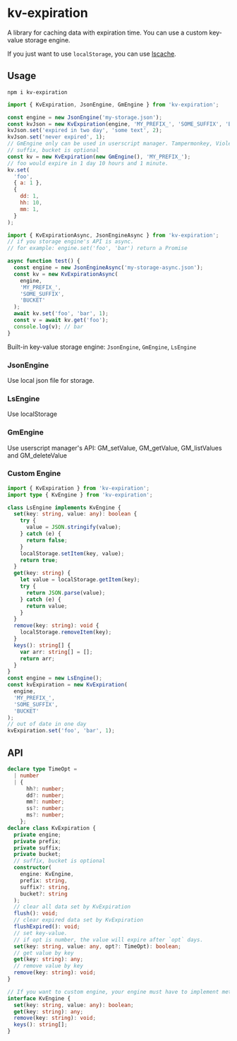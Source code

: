 # kv-expiration

A library for caching data with expiration time. You can use a custom key-value storage engine.

If you just want to use `localStorage`, you can use [lscache](https://github.com/pamelafox/lscache).

## Usage

```shell
npm i kv-expiration
```

```javascript
import { KvExpiration, JsonEngine, GmEngine } from 'kv-expiration';

const engine = new JsonEngine('my-storage.json');
const kvJson = new KvExpiration(engine, 'MY_PREFIX_', 'SOME_SUFFIX', 'BUCKET');
kvJson.set('expired in two day', 'some text', 2);
kvJson.set('never expired', 1);
// GmEngine only can be used in userscript manager. Tampermonkey, Violentmonkey
// suffix, bucket is optional
const kv = new KvExpiration(new GmEngine(), 'MY_PREFIX_');
// foo would expire in 1 day 10 hours and 1 minute.
kv.set(
  'foo',
  { a: 1 },
  {
    dd: 1,
    hh: 10,
    mm: 1,
  }
);
```

```javascript
import { KvExpirationAsync, JsonEngineAsync } from 'kv-expiration';
// if you storage engine's API is async.
// for example: engine.set('foo', 'bar') return a Promise

async function test() {
  const engine = new JsonEngineAsync('my-storage-async.json');
  const kv = new KvExpirationAsync(
    engine,
    'MY_PREFIX_',
    'SOME_SUFFIX',
    'BUCKET'
  );
  await kv.set('foo', 'bar', 1);
  const v = await kv.get('foo');
  console.log(v); // bar
}
```

Built-in key-value storage engine: `JsonEngine`, `GmEngine`, `LsEngine`

### JsonEngine

Use local json file for storage.

### LsEngine

Use localStorage

### GmEngine

Use userscript manager's API: GM_setValue, GM_getValue, GM_listValues and GM_deleteValue

### Custom Engine

```typescript
import { KvExpiration } from 'kv-expiration';
import type { KvEngine } from 'kv-expiration';

class LsEngine implements KvEngine {
  set(key: string, value: any): boolean {
    try {
      value = JSON.stringify(value);
    } catch (e) {
      return false;
    }
    localStorage.setItem(key, value);
    return true;
  }
  get(key: string) {
    let value = localStorage.getItem(key);
    try {
      return JSON.parse(value);
    } catch (e) {
      return value;
    }
  }
  remove(key: string): void {
    localStorage.removeItem(key);
  }
  keys(): string[] {
    var arr: string[] = [];
    return arr;
  }
}
const engine = new LsEngine();
const kvExpiration = new KvExpiration(
  engine,
  'MY_PREFIX_',
  'SOME_SUFFIX',
  'BUCKET'
);
// out of date in one day
kvExpiration.set('foo', 'bar', 1);
```

## API

```typescript
declare type TimeOpt =
  | number
  | {
      hh?: number;
      dd?: number;
      mm?: number;
      ss?: number;
      ms?: number;
    };
declare class KvExpiration {
  private engine;
  private prefix;
  private suffix;
  private bucket;
  // suffix, bucket is optional
  constructor(
    engine: KvEngine,
    prefix: string,
    suffix?: string,
    bucket?: string
  );
  // clear all data set by KvExpiration
  flush(): void;
  // clear expired data set by KvExpiration
  flushExpired(): void;
  // set key-value.
  // if opt is number, the value will expire after `opt` days.
  set(key: string, value: any, opt?: TimeOpt): boolean;
  // get value by key
  get(key: string): any;
  // remove value by key
  remove(key: string): void;
}

// If you want to custom engine, your engine must have to implement method.
interface KvEngine {
  set(key: string, value: any): boolean;
  get(key: string): any;
  remove(key: string): void;
  keys(): string[];
}
```
